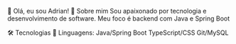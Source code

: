 👋 Olá, eu sou Adrian! 
🚀 Sobre mim
Sou apaixonado por tecnologia e desenvolvimento de software. Meu foco é backend com Java e Spring Boot

🛠️ Tecnologias
🔹 Linguagens:
Java/Spring Boot
TypeScript/CSS
Git/MySQL

